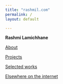 ```yaml
---
title: "rashmil.com" 
permalink: /  
layout: default

---
```


**Rashmi Lamichhane**

<!-- Pages -->
[About](www.rashmil.com/bio)

[Projects](www.rashmil.com/projects)

[Selected works](www.rashmil.com/selected-works)

[Elsewhere on the internet](www.rashmil.com/elsewhere)










